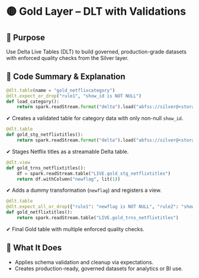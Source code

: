 # 🟡 Gold Layer – DLT with Validations

## 🔹 Purpose
Use Delta Live Tables (DLT) to build governed, production-grade datasets with enforced quality checks from the Silver layer.

## 🔹 Code Summary & Explanation
```python
@dlt.table(name = "gold_netflixcategory")
@dlt.expect_or_drop("rule1", "show_id is NOT NULL")
def load_category():
    return spark.readStream.format("delta").load("abfss://silver@<storage>.dfs.core.windows.net/netflix_category")
```
✔ Creates a validated table for category data with only non-null `show_id`.

```python
@dlt.table
def gold_stg_netflixtitles():
    return spark.readStream.format("delta").load("abfss://silver@<storage>.dfs.core.windows.net/netflix_titles")
```
✔ Stages Netflix titles as a streamable Delta table.

```python
@dlt.view
def gold_trns_netflixtitles():
    df = spark.readStream.table("LIVE.gold_stg_netflixtitles")
    return df.withColumn("newflag", lit(1))
```
✔ Adds a dummy transformation (`newflag`) and registers a view.

```python
@dlt.table
@dlt.expect_all_or_drop({"rule1": "newflag is NOT NULL", "rule2": "show_id is NOT NULL"})
def gold_netflixtitles():
    return spark.readStream.table("LIVE.gold_trns_netflixtitles")
```
✔ Final Gold table with multiple enforced quality checks.

## 🔹 What It Does
- Applies schema validation and cleanup via expectations.
- Creates production-ready, governed datasets for analytics or BI use.
